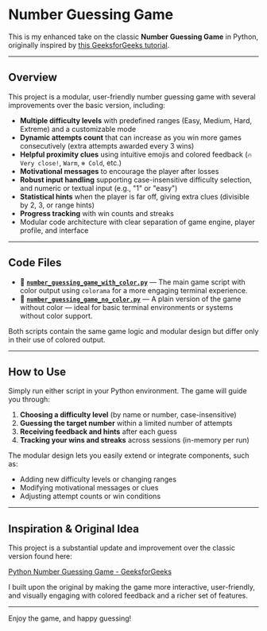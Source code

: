 # Number Guessing Game

This is my enhanced take on the classic **Number Guessing Game** in Python, originally inspired by [this GeeksforGeeks tutorial](https://www.geeksforgeeks.org/python/number-guessing-game-in-python/).

---

## Overview

This project is a modular, user-friendly number guessing game with several improvements over the basic version, including:

- **Multiple difficulty levels** with predefined ranges (Easy, Medium, Hard, Extreme) and a customizable mode
- **Dynamic attempts count** that can increase as you win more games consecutively (extra attempts awarded every 3 wins)
- **Helpful proximity clues** using intuitive emojis and colored feedback (`🔥 Very close!`, `Warm`, `❄️ Cold`, etc.)
- **Motivational messages** to encourage the player after losses
- **Robust input handling** supporting case-insensitive difficulty selection, and numeric or textual input (e.g., "1" or "easy")
- **Statistical hints** when the player is far off, giving extra clues (divisible by 2, 3, or range hints)
- **Progress tracking** with win counts and streaks
- Modular code architecture with clear separation of game engine, player profile, and interface

---

## Code Files

* 🔸 **[`number_guessing_game_with_color.py`](./number_guessing_game_with_color.py)** — The main game script with color output using `colorama` for a more engaging terminal experience.
* 🔹 **[`number_guessing_game_no_color.py`](./number_guessing_game_no_color.py)** — A plain version of the game without color — ideal for basic terminal environments or systems without color support.



Both scripts contain the same game logic and modular design but differ only in their use of colored output.

---

## How to Use

Simply run either script in your Python environment. The game will guide you through:

1. **Choosing a difficulty level** (by name or number, case-insensitive)
2. **Guessing the target number** within a limited number of attempts
3. **Receiving feedback and hints** after each guess
4. **Tracking your wins and streaks** across sessions (in-memory per run)

The modular design lets you easily extend or integrate components, such as:

- Adding new difficulty levels or changing ranges
- Modifying motivational messages or clues
- Adjusting attempt counts or win conditions

---

## Inspiration & Original Idea

This project is a substantial update and improvement over the classic version found here:

[Python Number Guessing Game - GeeksforGeeks](https://www.geeksforgeeks.org/python/number-guessing-game-in-python/)

I built upon the original by making the game more interactive, user-friendly, and visually engaging with colored feedback and a richer set of features.

---

Enjoy the game, and happy guessing!

